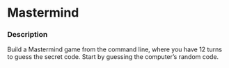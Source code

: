 # Mastermind

### Description
Build a Mastermind game from the command line, where you have 12 turns
to guess the secret code. Start by guessing the computer’s
random code.

